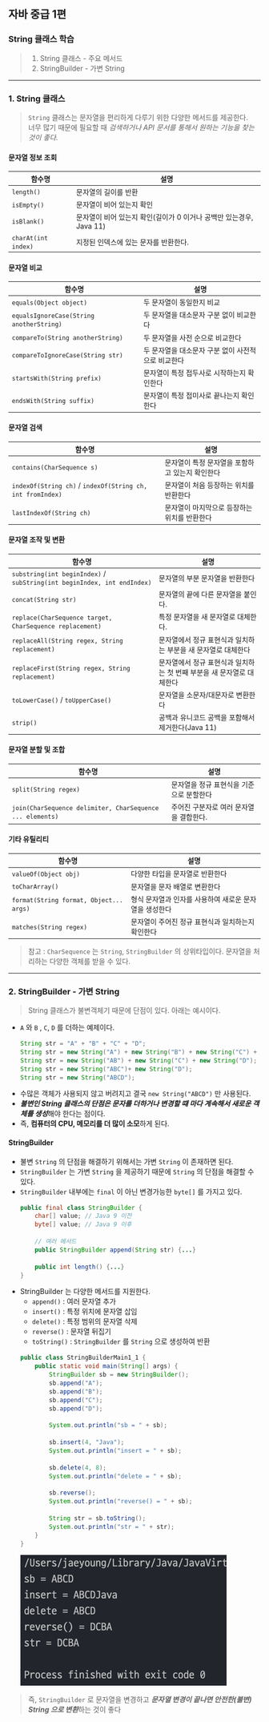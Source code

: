 ## 자바 중급 1편

### String 클래스 학습
> 1. String 클래스 - 주요 메서드 
> 2. StringBuilder - 가변 String
---
### 1. String 클래스
> `String` 클래스는 문자열을 편리하게 다루기 위한 다양한 메서드를 제공한다.</br>
> 너무 많기 때문에 필요할 때 _검색하거나 API 문서를 통해서 원하는 기능을 찾는 것이 좋다._

#### 문자열 정보 조회
|함수명|설명|
|---|---|
|`length()`|문자열의 길이를 반환|
|`isEmpty()`|문자열이 비어 있는지 확인|
|`isBlank()`|문자열이 비어 있는지 확인(길이가 0 이거나 공백만 있는경우, Java 11)|
|`charAt(int index)`|지정된 인덱스에 있는 문자를 반환한다.|

#### 문자열 비교
|함수명|설명|
|---|---|
|`equals(Object object)`|두 문자열이 동일한지 비교|
|`equalsIgnoreCase(String anotherString)`|두 문자열을 대소문자 구분 없이 비교한다|
|`compareTo(String anotherString)`|두 문자열을 사전 순으로 비교한다|
|`compareToIgnoreCase(String str)`|두 문자열을 대소문자 구분 없이 사전적으로 비교한다|
|`startsWith(String prefix)`|문자열이 특정 접두사로 시작하는지 확인한다|
|`endsWith(String suffix)`|문자열이 특정 접미사로 끝나는지 확인한다|

#### 문자열 검색
|함수명|설명|
|---|---|
|`contains(CharSequence s)`|문자열이 특정 문자열을 포함하고 있는지 확인한다|
|`indexOf(String ch)` / `indexOf(String ch, int fromIndex)`|문자열이 처음 등장하는 위치를 반환한다|
|`lastIndexOf(String ch)`|문자열이 마지막으로 등장하는 위치를 반환한다|

#### 문자열 조작 및 변환
|함수명|설명|
|---|---|
|`substring(int beginIndex)` / `subString(int beginIndex, int endIndex)`|문자열의 부분 문자열을 반환한다|
|`concat(String str)`|문자열의 끝에 다른 문자열을 붙인다.|
|`replace(CharSequence target, CharSequence replacement)`|특정 문자열을 새 문자열로 대체한다.|
|`replaceAll(String regex, String replacement)`|문자열에서 정규 표현식과 일치하는 부분을 새 문자열로 대체한다|
|`replaceFirst(String regex, String replacement)`|문자열에서 정규 표현식과 일치하는 첫 번째 부분을 새 문자열로 대체한다|
|`toLowerCase()` / `toUpperCase()`|문자열을 소문자/대문자로 변환한다|
|`strip()`|공백과 유니코드 공백을 포함해서 제거한다(Java 11)|

#### 문자열 분할 및 조합
|함수명|설명|
|---|---|
|`split(String regex)`|문자열을 정규 표현식을 기준으로 분할한다|
|`join(CharSequence delimiter, CharSequence ... elements)`|주어진 구분자로 여러 문자열을 결합한다.|

#### 기타 유틸리티
|함수명|설명|
|---|---|
|`valueOf(Object obj)`|다양한 타입을 문자열로 반환한다|
|`toCharArray()`|문자열을 문자 배열로 변환한다|
|`format(String format, Object... args)`|형식 문자열과 인자를 사용하여 새로운 문자열을 생성한다|
|`matches(String regex)`|문자열이 주어진 정규 표현식과 일치하는지 확인한다|

> 참고 : `CharSequence` 는 `String`, `StringBuilder` 의 상위타입이다. 문자열을 처리하는 다양한 객체를 받을 수 있다.
---
### 2. StringBuilder - 가변 String
> String 클래스가 불변객체기 때문에 단점이 있다. 아래는 예시이다.
- `A` 와 `B` , `C`, `D` 를 더하는 예제이다.
    ```java
    String str = "A" + "B" + "C" + "D";
    String str = new String("A") + new String("B") + new String("C") + new String("D");
    String str = new String("AB") + new String("C") + new String("D");
    String str = new String("ABC")+ new String("D");
    String str = new String("ABCD");
    ```
- 수많은 객체가 사용되지 않고 버려지고 결국 `new String("ABCD")` 만 사용된다.
- ***불변인 String 클래스의 단점은 문자를 더하거나 변경할 떄 마다 계속해서 새로운 객체를 생성***해야 한다는 점이다.
- 즉, **컴퓨터의 CPU, 메모리를 더 많이 소모**하게 된다.

#### StringBuilder
- 불변 `String` 의 단점을 해결하기 위해서는 가변 `String` 이 존재하면 된다.
- `StringBuilder` 는 가변 `String` 을 제공하기 때문에 `String` 의 단점을 해결할 수 있다.
- `StringBuilder` 내부에는 `final` 이 아닌 변경가능한 `byte[]` 를 가지고 있다.
  ```java
  public final class StringBuilder {
      char[] value; // Java 9 이전
      byte[] value; // Java 9 이후
  
      // 여러 메서드
      public StringBuilder append(String str) {...}
  
      public int length() {...}
  }
  ```
- StringBuilder 는 다양한 메서드를 지원한다.
  - `append()` : 여러 문자열 추가
  - `insert()` : 특정 위치에 문자열 삽임
  - `delete()` : 특정 범위의 문자열 삭제
  - `reverse()` : 문자열 뒤집기
  - `toString()` : `StringBuilder` 를 `String` 으로 생성하여 반환
  ```java
  public class StringBuilderMain1_1 {
      public static void main(String[] args) {
          StringBuilder sb = new StringBuilder();
          sb.append("A");
          sb.append("B");
          sb.append("C");
          sb.append("D");
  
          System.out.println("sb = " + sb);
  
          sb.insert(4, "Java");
          System.out.println("insert = " + sb);
  
          sb.delete(4, 8);
          System.out.println("delete = " + sb);
  
          sb.reverse();
          System.out.println("reverse() = " + sb);
  
          String str = sb.toString();
          System.out.println("str = " + str);
      }
  }
  ```
  ![img.png](../images/chap03/img10.png)

> 즉, `StringBuilder` 로 문자열을 변경하고 ***문자열 변경이 끝나면 안전한(불변) String 으로 변환***하는 것이 좋다



